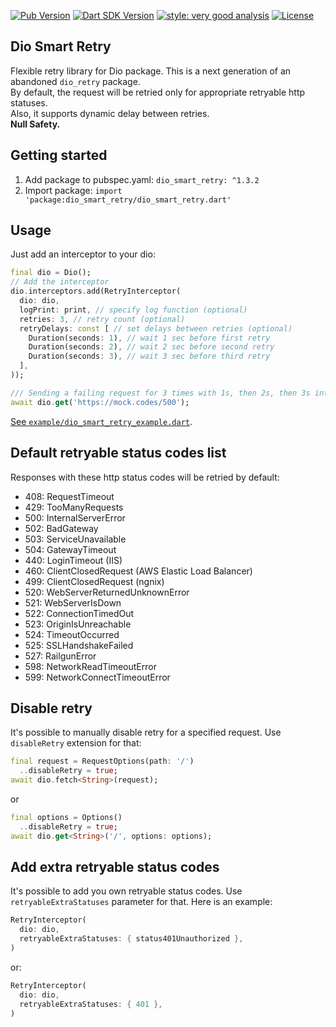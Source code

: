 [![Pub Version](https://img.shields.io/pub/v/dio_smart_retry?logo=dart&logoColor=white)](https://pub.dev/packages/dio_smart_retry/)
[![Dart SDK Version](https://badgen.net/pub/sdk-version/dio_smart_retry)](https://pub.dev/packages/dio_smart_retry/)
[![style: very good analysis](https://img.shields.io/badge/style-very_good_analysis-B22C89.svg)](https://pub.dev/packages/very_good_analysis)
[![License](https://img.shields.io/github/license/rodion-m/dio_smart_retry)](https://github.com/rodion-m/dio_smart_retry/blob/master/LICENSE)

## Dio Smart Retry
Flexible retry library for Dio package. This is a next generation of an abandoned `dio_retry` package. \
By default, the request will be retried only for appropriate retryable http statuses. \
Also, it supports dynamic delay between retries. \
**Null Safety.**

## Getting started

1. Add package to pubspec.yaml: `dio_smart_retry: ^1.3.2`
2. Import package: `import 'package:dio_smart_retry/dio_smart_retry.dart'`

## Usage

Just add an interceptor to your dio:
```dart
final dio = Dio();
// Add the interceptor
dio.interceptors.add(RetryInterceptor(
  dio: dio,
  logPrint: print, // specify log function (optional)
  retries: 3, // retry count (optional)
  retryDelays: const [ // set delays between retries (optional)
    Duration(seconds: 1), // wait 1 sec before first retry
    Duration(seconds: 2), // wait 2 sec before second retry
    Duration(seconds: 3), // wait 3 sec before third retry
  ],
));

/// Sending a failing request for 3 times with 1s, then 2s, then 3s interval
await dio.get('https://mock.codes/500');
```
[See `example/dio_smart_retry_example.dart`](https://github.com/rodion-m/dio_smart_retry/blob/master/example/dio_smart_retry_example.dart).

## Default retryable status codes list
Responses with these http status codes will be retried by default:
* 408: RequestTimeout
* 429: TooManyRequests
* 500: InternalServerError
* 502: BadGateway
* 503: ServiceUnavailable
* 504: GatewayTimeout
* 440: LoginTimeout (IIS)
* 460: ClientClosedRequest (AWS Elastic Load Balancer)
* 499: ClientClosedRequest (ngnix)
* 520: WebServerReturnedUnknownError
* 521: WebServerIsDown
* 522: ConnectionTimedOut
* 523: OriginIsUnreachable
* 524: TimeoutOccurred
* 525: SSLHandshakeFailed
* 527: RailgunError
* 598: NetworkReadTimeoutError
* 599: NetworkConnectTimeoutError

## Disable retry
It's possible to manually disable retry for a specified request. Use `disableRetry` extension for that:
```dart
final request = RequestOptions(path: '/')
  ..disableRetry = true;
await dio.fetch<String>(request);
```
or
```dart
final options = Options()
  ..disableRetry = true;
await dio.get<String>('/', options: options);
```

## Add extra retryable status codes
It's possible to add you own retryable status codes. Use `retryableExtraStatuses` parameter for that. Here is an example:
```dart
RetryInterceptor(
  dio: dio,
  retryableExtraStatuses: { status401Unauthorized },
)
```
or:
```dart
RetryInterceptor(
  dio: dio,
  retryableExtraStatuses: { 401 },
)
```